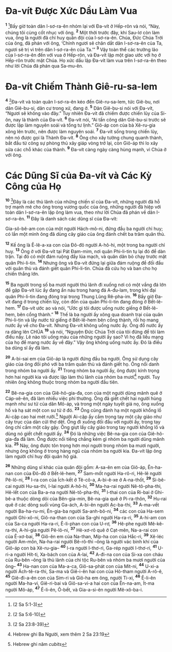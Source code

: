 # Ða-vít Ðược Xức Dầu Làm Vua

<sup><b>1</b></sup> [^1@-bf617d89-40f2-4132-b977-7f14b326fdea]Bấy giờ toàn dân I-sơ-ra-ên nhóm lại với Ða-vít ở Hếp-rôn và nói, “Này, chúng tôi cùng cốt nhục với ông. <sup><b>2</b></sup> Một thời trước đây, khi Sau-lơ còn làm vua, ông là người đã chỉ huy quân đội của I-sơ-ra-ên. Chúa, Ðức Chúa Trời của ông, đã phán với ông, ‘Chính ngươi sẽ chăn dắt dân I-sơ-ra-ên của Ta, ngươi sẽ trị vì trên dân I-sơ-ra-ên của Ta.’” <sup><b>3</b></sup> Vậy toàn thể các trưởng lão của I-sơ-ra-ên đến với vua ở Hếp-rôn, và Ða-vít lập một giao ước với họ ở Hếp-rôn trước mặt Chúa. Họ xức dầu lập Ða-vít làm vua trên I-sơ-ra-ên theo như lời Chúa đã phán qua Sa-mu-ên.

# Ða-vít Chiếm Thành Giê-ru-sa-lem

<sup><b>4</b></sup> [^2@-bf617d89-40f2-4132-b977-7f14b326fdea]Ða-vít và toàn quân I-sơ-ra-ên kéo đến Giê-ru-sa-lem, tức Giê-bu, nơi dân Giê-bu-si, dân cư trong xứ, đang ở. <sup><b>5</b></sup> Dân Giê-bu-si nói với Ða-vít, “Ngươi sẽ không vào đây.” Tuy nhiên Ða-vít đã chiếm được chiến lũy của Si-ôn, nay là thành của Ða-vít. <sup><b>6</b></sup> Ða-vít nói, “Ai tấn công dân Giê-bu-si trước sẽ được lập làm nguyên soái và tổng tư lịnh.” Giô-áp con của bà Xê-ru-gia xông lên trước, nên được làm nguyên soái. <sup><b>7</b></sup> Ða-vít sống trong chiến lũy, nên nó được gọi là Thành Ða-vít. <sup><b>8</b></sup> Ông cho xây tường chung quanh thành, bắt đầu từ công sự phòng thủ xây giáp vòng trở lại, còn Giô-áp thì lo xây sửa các chỗ khác của thành. <sup><b>9</b></sup> Ða-vít càng ngày càng hùng mạnh, vì Chúa ở với ông.

# Các Dũng Sĩ của Ða-vít và Các Kỳ Công của Họ

<sup><b>10</b></sup> [^3@-bf617d89-40f2-4132-b977-7f14b326fdea]Ðây là các thủ lãnh của những chiến sĩ của Ða-vít, những người đã hỗ trợ mạnh mẽ cho ông trong vương quốc của ông, những người đã hiệp với toàn dân I-sơ-ra-ên lập ông làm vua, theo như lời Chúa đã phán về dân I-sơ-ra-ên. <sup><b>11</b></sup> Ðây là danh sách các dũng sĩ của Ða-vít:

Gia-sô-bê-am con của một người Hách-mô-ni, đứng đầu ba người chỉ huy; có lần một mình ông đã dùng cây giáo của ông đánh chết ba trăm quân thù.

<sup><b>12</b></sup> Kế ông là Ê-lê-a-xa con của Ðô-đô người A-hô-hi, một trong ba người chỉ huy. <sup><b>13</b></sup> Ông ở với Ða-vít tại Pát Ðam-mim, nơi quân Phi-li-tin tụ lại đó để dàn trận. Tại đó có một đám ruộng đầy lúa mạch, và quân dân bỏ chạy trước mặt quân Phi-li-tin. <sup><b>14</b></sup> Nhưng ông và Ða-vít đứng lại giữa đám ruộng để đối đầu với quân thù và đánh giết quân Phi-li-tin. Chúa đã cứu họ và ban cho họ chiến thắng lớn.

<sup><b>15</b></sup> Ba người trong số ba mươi người thủ lãnh đi xuống nơi có một vầng đá lớn để gặp Ða-vít lúc ấy đang ẩn náu trong hang đá A-đu-lam, trong khi đại quân Phi-li-tin đang đóng trại trong Thung Lũng Rê-pha-im. <sup><b>16</b></sup> Bấy giờ Ða-vít đang ở trong chiến lũy, còn đồn của quân Phi-li-tin đang đóng ở Bết-lê-hem. <sup><b>17</b></sup> Ða-vít ước ao và nói, “Ước gì tôi được uống nước giếng ở Bết-lê-hem, bên cổng thành.” <sup><b>18</b></sup> Thế là ba người ấy xông qua doanh trại của quân Phi-li-tin và lấy nước từ giếng ở Bết-lê-hem bên cổng thành, rồi họ mang nước ấy về cho Ða-vít. Nhưng Ða-vít không uống nước ấy. Ông đổ nước ấy ra dâng lên CHÚA <sup><b>19</b></sup> và nói, “Nguyện Ðức Chúa Trời của tôi đừng để tôi làm điều nầy. Lẽ nào tôi uống máu của những người ấy sao? Vì họ đã liều mạng của họ để mang nước ấy về đây.” Vậy ông không uống nước ấy. Ðó là điều ba dũng sĩ ấy đã làm.

<sup><b>20</b></sup> A-bi-sai em của Giô-áp là người đứng đầu ba người. Ông sử dụng cây giáo của ông đối phó với ba trăm quân thù và đánh giết họ. Ông nổi danh trong nhóm ba người ấy. <sup><b>21</b></sup> Trong nhóm ba người ấy, ông được kính trọng hơn hai người kia và được lập làm thủ lãnh của nhóm ba mươi[^1-bf617d89-40f2-4132-b977-7f14b326fdea] người. Tuy nhiên ông không thuộc trong nhóm ba người đầu tiên.

<sup><b>22</b></sup> Bê-na-gia con của Giê-hô-gia-đa, con của một người dũng mãnh quê ở Cáp-xê-ên, đã làm nhiều việc phi thường. Ông đã giết chết hai người hùng mạnh như sư tử của dân Mô-áp, và trong một ngày tuyết giá nọ, ông xuống hố và hạ sát một con sư tử ở đó. <sup><b>23</b></sup> Ông cũng đánh hạ một người khổng lồ Ai-cập cao hai mét rưỡi.[^2-bf617d89-40f2-4132-b977-7f14b326fdea] Người Ai-cập ấy cầm trong tay một cây giáo như cây trục của dàn cửi thợ dệt. Ông đi xuống đối đầu với người ấy, trong tay ông chỉ cầm một cây gậy. Ông giựt lấy cây giáo trong tay người khổng lồ và dùng nó giết chết người ấy. <sup><b>24</b></sup> Ðó là những việc Bê-na-gia con của Giê-hô-gia-đa đã làm. Ông được nổi tiếng chẳng kém gì nhóm ba người dũng mãnh kia. <sup><b>25</b></sup> Này, ông được tôn trọng hơn mọi người trong nhóm ba mươi người, nhưng ông không ở trong hàng ngũ của nhóm ba người kia. Ða-vít lập ông làm người chỉ huy đội quân hộ giá.

<sup><b>26</b></sup> Những dũng sĩ khác của quân đội gồm: A-sa-ên em của Giô-áp, Ên-ha-nan con của Ðô-đô ở Bết-lê-hem, <sup><b>27</b></sup> Sam-mốt người Ha-rô-ri, Hê-lê người Pê-lô-ni, <sup><b>28</b></sup> I-ra con của Ích-kết ở Tê-cô-a, A-bi-ê-xe ở A-na-thốt, <sup><b>29</b></sup> Si-bê-cai người Hu-sa-thi, I-lai người A-hô-hi, <sup><b>30</b></sup> Ma-ha-rai người Nê-tô-pha-thi, Hê-lết con của Ba-a-na người Nê-tô-pha-thi, <sup><b>31</b></sup> I-thai con của Ri-bai ở Ghi-bê-a thuộc dòng dõi của Bên-gia-min, Bê-na-gia quê ở Pi-ra-thôn, <sup><b>32</b></sup> Hu-rai quê ở các dòng suối vùng Ga-ách, A-bi-ên người Ạc-ba-thi, <sup><b>33</b></sup> A-ma-vết người Ba-ha-ru-mi, Ên-gia-ba người Sa-anh-bô-ni, <sup><b>34</b></sup> các con của Ha-sem người Ghi-xô-ni, Giô-na-than con của Sa-ghi người Ha-ra-ri, <sup><b>35</b></sup> A-hi-am con của Sa-ca người Ha-ra-ri, Ê-li-phan con của U-rơ, <sup><b>36</b></sup> Hê-phe người Mê-kê-ra-thi, A-hi-gia người Pê-lô-ni, <sup><b>37</b></sup> Hê-xơ-rô quê ở Cạt-mên, Na-a-rai con của Ê-xơ-bai, <sup><b>38</b></sup> Giô-ên em của Na-than, Míp-ha con của Hắc-ri, <sup><b>39</b></sup> Xê-léc người Am-môn, Na-ha-rai người Bê-rô-thi –ông là người vác binh khí của Giô-áp con bà Xê-ru-gia– <sup><b>40</b></sup> I-ra người I-thơ-ri, Ga-rép người I-thơ-ri, <sup><b>41</b></sup> U-ri-a người Hít-ti, Xa-bách con của A-lai, <sup><b>42</b></sup> A-đi-na con của Si-xa con cháu của Ru-bên –ông là thủ lãnh của chi tộc Ru-bên và nhóm ba mươi người của ông– <sup><b>43</b></sup> Ha-nan con của Ma-a-ca, Giô-sa-phát con của Mít-ni, <sup><b>44</b></sup> U-xi-a người Ách-tê-ra-thi, Sa-ma và Giê-i-ên hai con của Hô-tham người A-rô-ê, <sup><b>45</b></sup> Giê-đi-a-ên con của Sim-ri và Giô-ha em ông, người Ti-xi, <sup><b>46</b></sup> Ê-li-ên người Ma-ha-vi, Giê-ri-bai và Giô-sa-vi-a hai con của Ên-na-am, Ít-ma người Mô-áp, <sup><b>47</b></sup> Ê-li-ên, Ô-bết, và Gia-a-si-ên người Mê-xô-ba-i.

[^1-bf617d89-40f2-4132-b977-7f14b326fdea]: Hebrew ghi Ba Người, xem thêm 2 Sa 23:19

[^2-bf617d89-40f2-4132-b977-7f14b326fdea]: Hebrew ghi năm _cubits_

[^1@-bf617d89-40f2-4132-b977-7f14b326fdea]: (2 Sa 5:1-3)

[^2@-bf617d89-40f2-4132-b977-7f14b326fdea]: (2 Sa 5:6-10)

[^3@-bf617d89-40f2-4132-b977-7f14b326fdea]: (2 Sa 23:8-39)
